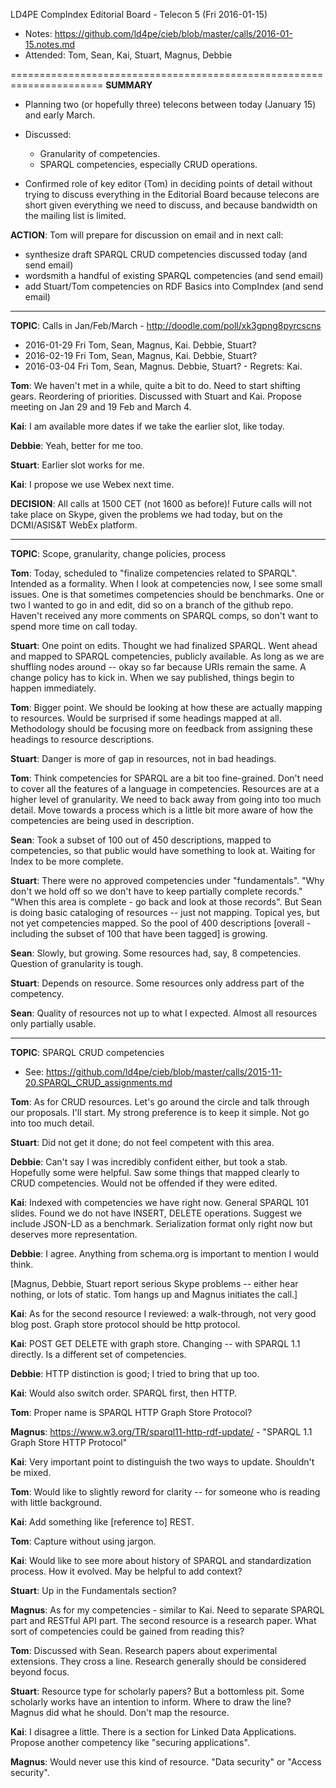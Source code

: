 LD4PE CompIndex Editorial Board - Telecon 5 (Fri 2016-01-15)

* Notes:    https://github.com/ld4pe/cieb/blob/master/calls/2016-01-15.notes.md
* Attended: Tom, Sean, Kai, Stuart, Magnus, Debbie

======================================================================
__SUMMARY__

* Planning two (or hopefully three) telecons between today (January 15) 
  and early March.

* Discussed:
   * Granularity of competencies.
   * SPARQL competencies, especially CRUD operations.

* Confirmed role of key editor (Tom) in deciding points of detail without 
  trying to discuss everything in the Editorial Board because telecons are
  short given everything we need to discuss, and because bandwidth on the 
  mailing list is limited.

__ACTION__: Tom will prepare for discussion on email and in next call:
* synthesize draft SPARQL CRUD competencies discussed today (and send email)
* wordsmith a handful of existing SPARQL competencies (and send email)
* add Stuart/Tom competencies on RDF Basics into CompIndex (and send email)

----------------------------------------------------------------------
__TOPIC__: Calls in Jan/Feb/March - http://doodle.com/poll/xk3gpng8pyrcscns 

* 2016-01-29 Fri Tom, Sean, Magnus, Kai. Debbie, Stuart?
* 2016-02-19 Fri Tom, Sean, Magnus, Kai. Debbie, Stuart?
* 2016-03-04 Fri Tom, Sean, Magnus. Debbie, Stuart?  - Regrets: Kai.

__Tom__: We haven't met in a while, quite a bit to do.  Need to start shifting
gears. Reordering of priorities. Discussed with Stuart and Kai.  Propose
meeting on Jan 29 and 19 Feb and March 4.

__Kai__: I am available more dates if we take the earlier slot, like today.

__Debbie__: Yeah, better for me too.

__Stuart__: Earlier slot works for me.

__Kai__: I propose we use Webex next time.

__DECISION__: All calls at 1500 CET (not 1600 as before)!  Future calls will 
not take place on Skype, given the problems we had today, but on the 
DCMI/ASIS&T WebEx platform.

----------------------------------------------------------------------
__TOPIC__: Scope, granularity, change policies, process

__Tom__: Today, scheduled to "finalize competencies related to SPARQL". Intended as
a formality.  When I look at competencies now, I see some small issues. One is
that sometimes competencies should be benchmarks. One or two I wanted to go in
and edit, did so on a branch of the github repo. Haven't received any more
comments on SPARQL comps, so don't want to spend more time on call today.

__Stuart__: One point on edits.  Thought we had finalized SPARQL. Went ahead and
mapped to SPARQL competencies, publicly available.  As long as we are shuffling
nodes around -- okay so far because URIs remain the same.  A change policy has
to kick in.  When we say published, things begin to happen immediately.

__Tom__: Bigger point. We should be looking at how these are actually mapping to
resources.  Would be surprised if some headings mapped at all.  Methodology
should be focusing more on feedback from assigning these headings to resource
descriptions.

__Stuart__: Danger is more of gap in resources, not in bad headings.

__Tom__: Think competencies for SPARQL are a bit too fine-grained.  Don't need to
cover all the features of a language in competencies.  Resources are at a
higher level of granularity.  We need to back away from going into too much
detail. Move towards a process which is a little bit more aware of how the
competencies are being used in description.

__Sean__: Took a subset of 100 out of 450 descriptions, mapped to competencies, so
that public would have something to look at.  Waiting for Index to be more
complete.

__Stuart__: There were no approved competencies under "fundamentals".  "Why don't
we hold off so we don't have to keep partially complete records." "When this
area is complete - go back and look at those records". But Sean is doing basic
cataloging of resources -- just not mapping.  Topical yes, but not yet
competencies mapped.  So the pool of 400 descriptions [overall - including the
subset of 100 that have been tagged] is growing.

__Sean__: Slowly, but growing.  Some resources had, say, 8 competencies.  Question
of granularity is tough.

__Stuart__: Depends on resource.  Some resources only address part of the
competency.

__Sean__: Quality of resources not up to what I expected.  Almost all resources
only partially usable.

----------------------------------------------------------------------
__TOPIC__: SPARQL CRUD competencies
* See: https://github.com/ld4pe/cieb/blob/master/calls/2015-11-20.SPARQL_CRUD_assignments.md

__Tom__: As for CRUD resources. Let's go around the circle and talk through our
proposals.  I'll start.  My strong preference is to keep it simple.  Not go into too
much detail.

__Stuart__: Did not get it done; do not feel competent with this area.

__Debbie__: Can't say I was incredibly confident either, but took a stab.
Hopefully some were helpful.  Saw some things that mapped clearly to CRUD
competencies. Would not be offended if they were edited.

__Kai__: Indexed with competencies we have right now. General SPARQL 101 slides.
Found we do not have INSERT, DELETE operations.  Suggest we include JSON-LD as
a benchmark.  Serialization format only right now but deserves more
representation.

__Debbie__: I agree. Anything from schema.org is important to mention I would
think.

[Magnus, Debbie, Stuart report serious Skype problems -- either hear nothing,
or lots of static. Tom hangs up and Magnus initiates the call.]

__Kai__: As for the second resource I reviewed: a walk-through, not very good blog
post.  Graph store protocol should be http protocol.

__Kai__: POST GET DELETE with graph store.  Changing -- with SPARQL 1.1 directly.
Is a different set of competencies.

__Debbie__: HTTP distinction is good; I tried to bring that up too.

__Kai__: Would also switch order.  SPARQL first, then HTTP.

__Tom__: Proper name is SPARQL HTTP Graph Store Protocol?

__Magnus__: https://www.w3.org/TR/sparql11-http-rdf-update/ - "SPARQL 1.1 Graph Store HTTP Protocol"

__Kai__: Very important point to distinguish the two ways to update.  Shouldn't be
mixed.

__Tom__: Would like to slightly reword for clarity -- for someone who is reading
with little background.

__Kai__: Add something like [reference to] REST.

__Tom__: Capture without using jargon.

__Kai__: Would like to see more about history of SPARQL and standardization
process. How it evolved.  May be helpful to add context?

__Stuart__: Up in the Fundamentals section?

__Magnus__: As for my competencies - similar to Kai.  Need to separate SPARQL part
and RESTful API part.  The second resource is a research paper.  What sort of
competencies could be gained from reading this?

__Tom__: Discussed with Sean.  Research papers about experimental extensions.  They
cross a line.  Research generally should be considered beyond focus.

__Stuart__: Resource type for scholarly papers?  But a bottomless pit.  Some
scholarly works have an intention to inform. Where to draw the line?  Magnus
did what he should. Don't map the resource.

__Kai__: I disagree a little.  There is a section for Linked Data Applications.
Propose another competency like "securing applications".

__Magnus__: Would never use this kind of resource.  "Data security" or "Access
security".


